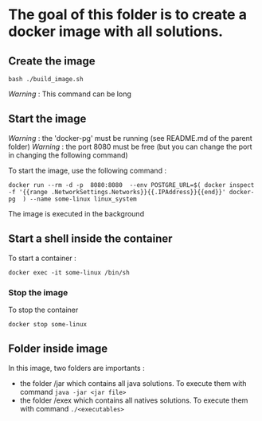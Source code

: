 
# The goal of this folder is to create a docker image with all solutions.

## Create the image 
```
bash ./build_image.sh
```

*Warning* : This command can be long

## Start the image 

*Warning* : the 'docker-pg' must be running (see README.md of the parent folder)
*Warning* : the port 8080 must be free (but you can change the port in changing the following command)

To start the image, use the following command : 
```
docker run --rm -d -p  8080:8080  --env POSTGRE_URL=$( docker inspect -f '{{range .NetworkSettings.Networks}}{{.IPAddress}}{{end}}' docker-pg  ) --name some-linux linux_system 
```
The image is executed in the background

## Start a shell inside the container

To start a container : 
```
docker exec -it some-linux /bin/sh
```

### Stop the image
To stop the container
```
docker stop some-linux
```

## Folder inside image
In this image, two folders are importants : 
 * the folder /jar which contains all java solutions. To execute them with command ``` java -jar <jar file>  ``` 
 * the folder /exex which contains all natives solutions. To execute them with command ``` ./<executables> ```
 
